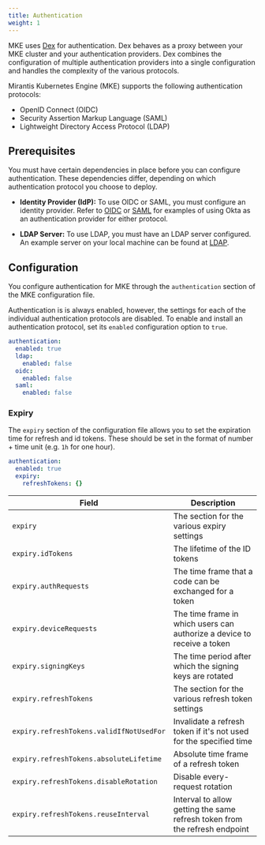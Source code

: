 ```yaml
---
title: Authentication
weight: 1
---
```


MKE uses [Dex](https://dexidp.io/) for authentication. Dex behaves as a proxy
between your MKE cluster and your authentication providers. Dex combines the
configuration of multiple authentication providers into a single configuration
and handles the complexity of the various protocols.

Mirantis Kubernetes Engine (MKE) supports the following authentication
protocols:

- OpenID Connect (OIDC)
- Security Assertion Markup Language (SAML)
- Lightweight Directory Access Protocol (LDAP)

## Prerequisites

You must have certain dependencies in place before you can configure
authentication. These dependencies differ, depending on which authentication
protocol you choose to deploy.

- **Identity Provider (IdP):** To use OIDC or SAML, you must configure an
  identity provider. Refer to [OIDC](../../operations/authentication/oidc-providers/oidc) or
  [SAML](../../operations/authentication/saml-providers/saml) for examples
  of using Okta as an authentication provider for either protocol.

- **LDAP Server:** To use LDAP, you must have an LDAP server configured. An
  example server on your local machine can be found at [LDAP](../../operations/authentication/ldap).

## Configuration

You configure authentication for MKE through the `authentication` section
of the MKE configuration file.

Authentication is is always enabled, however, the settings for each of the
individual authentication protocols are disabled. To enable and install an
authentication protocol, set its `enabled` configuration option to `true`.

```yaml
authentication:
  enabled: true
  ldap:
    enabled: false
  oidc:
    enabled: false
  saml:
    enabled: false
```

### Expiry

The `expiry` section of the configuration file allows you to set the expiration
time for refresh and id tokens. These should be set in the format of number +
time unit (e.g. `1h` for one hour).

```yaml
authentication:
  enabled: true
  expiry:
    refreshTokens: {}
```

| Field                                    | Description                                                                |
| ---------------------------------------- | -------------------------------------------------------------------------- |
| `expiry`                                 | The section for the various expiry settings                                |
| `expiry.idTokens`                        | The lifetime of the ID tokens                                              |
| `expiry.authRequests`                    | The time frame that a code can be exchanged for a token                    |
| `expiry.deviceRequests`                  | The time frame in which users can authorize a device to receive a token    |
| `expiry.signingKeys`                     | The time period after which the signing keys are rotated                   |
| `expiry.refreshTokens`                   | The section for the various refresh token settings                         |
| `expiry.refreshTokens.validIfNotUsedFor` | Invalidate a refresh token if it's not used for the specified time         |
| `expiry.refreshTokens.absoluteLifetime`  | Absolute time frame of a refresh token                                     |
| `expiry.refreshTokens.disableRotation`   | Disable every-request rotation                                             |
| `expiry.refreshTokens.reuseInterval`     | Interval to allow getting the same refresh token from the refresh endpoint |
